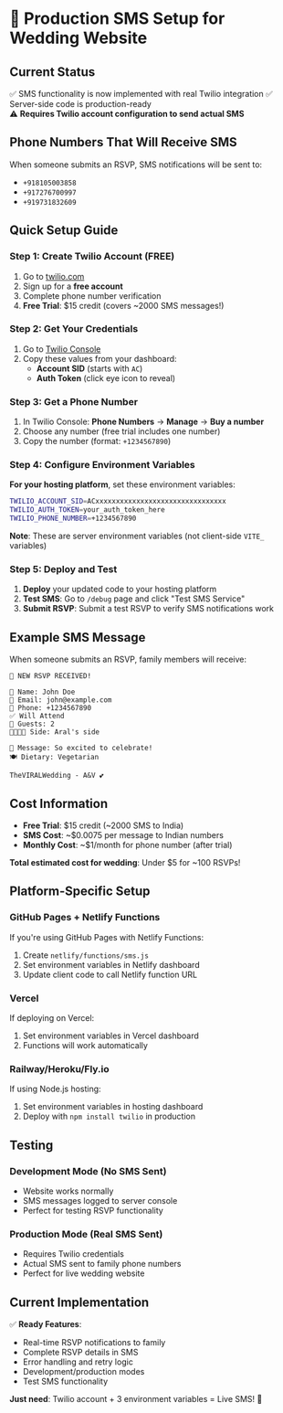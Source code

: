 # 🚀 Production SMS Setup for Wedding Website

## Current Status

✅ SMS functionality is now implemented with real Twilio integration
✅ Server-side code is production-ready  
⚠️ **Requires Twilio account configuration to send actual SMS**

## Phone Numbers That Will Receive SMS

When someone submits an RSVP, SMS notifications will be sent to:

- `+918105003858`
- `+917276700997`
- `+919731832609`

## Quick Setup Guide

### Step 1: Create Twilio Account (FREE)

1. Go to [twilio.com](https://www.twilio.com)
2. Sign up for a **free account**
3. Complete phone number verification
4. **Free Trial**: $15 credit (covers ~2000 SMS messages!)

### Step 2: Get Your Credentials

1. Go to [Twilio Console](https://console.twilio.com)
2. Copy these values from your dashboard:
   - **Account SID** (starts with `AC`)
   - **Auth Token** (click eye icon to reveal)

### Step 3: Get a Phone Number

1. In Twilio Console: **Phone Numbers** → **Manage** → **Buy a number**
2. Choose any number (free trial includes one number)
3. Copy the number (format: `+1234567890`)

### Step 4: Configure Environment Variables

**For your hosting platform**, set these environment variables:

```bash
TWILIO_ACCOUNT_SID=ACxxxxxxxxxxxxxxxxxxxxxxxxxxxxxxxx
TWILIO_AUTH_TOKEN=your_auth_token_here
TWILIO_PHONE_NUMBER=+1234567890
```

**Note**: These are server environment variables (not client-side `VITE_` variables)

### Step 5: Deploy and Test

1. **Deploy** your updated code to your hosting platform
2. **Test SMS**: Go to `/debug` page and click "Test SMS Service"
3. **Submit RSVP**: Submit a test RSVP to verify SMS notifications work

## Example SMS Message

When someone submits an RSVP, family members will receive:

```
🎉 NEW RSVP RECEIVED!

👤 Name: John Doe
📧 Email: john@example.com
📱 Phone: +1234567890
✅ Will Attend
👥 Guests: 2
👨‍👩‍👧‍👦 Side: Aral's side

💬 Message: So excited to celebrate!
🍽️ Dietary: Vegetarian

TheVIRALWedding - A&V 💕
```

## Cost Information

- **Free Trial**: $15 credit (~2000 SMS to India)
- **SMS Cost**: ~$0.0075 per message to Indian numbers
- **Monthly Cost**: ~$1/month for phone number (after trial)

**Total estimated cost for wedding**: Under $5 for ~100 RSVPs!

## Platform-Specific Setup

### GitHub Pages + Netlify Functions

If you're using GitHub Pages with Netlify Functions:

1. Create `netlify/functions/sms.js`
2. Set environment variables in Netlify dashboard
3. Update client code to call Netlify function URL

### Vercel

If deploying on Vercel:

1. Set environment variables in Vercel dashboard
2. Functions will work automatically

### Railway/Heroku/Fly.io

If using Node.js hosting:

1. Set environment variables in hosting dashboard
2. Deploy with `npm install twilio` in production

## Testing

### Development Mode (No SMS Sent)

- Website works normally
- SMS messages logged to server console
- Perfect for testing RSVP functionality

### Production Mode (Real SMS Sent)

- Requires Twilio credentials
- Actual SMS sent to family phone numbers
- Perfect for live wedding website

## Current Implementation

✅ **Ready Features**:

- Real-time RSVP notifications to family
- Complete RSVP details in SMS
- Error handling and retry logic
- Development/production modes
- Test SMS functionality

**Just need**: Twilio account + 3 environment variables = Live SMS! 📱
